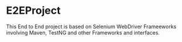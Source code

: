 # E2EProject

This End to End project is based on Selenium WebDriver Frameeworks involving Maven, TestNG and other Frameworks and interfaces.
